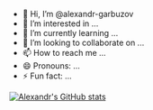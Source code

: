 - 👋 Hi, I’m @alexandr-garbuzov
- 👀 I’m interested in ...
- 🌱 I’m currently learning ...
- 💞️ I’m looking to collaborate on ...
- 📫 How to reach me ...
- 😄 Pronouns: ...
- ⚡ Fun fact: ...

[![Alexandr's GitHub stats](https://github-readme-stats.vercel.app/api?username=alexandr-garbuzov&include_all_commits=true&theme=neon&hide_border=true)](https://github.com/alexandr-garbuzov)

<!---
alexandr-garbuzov/alexandr-garbuzov is a ✨ special ✨ repository because its `README.md` (this file) appears on your GitHub profile.
You can click the Preview link to take a look at your changes.
--->
